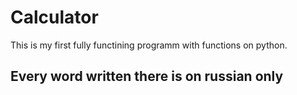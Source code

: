 # Calculator
This is my first fully functining programm with functions on python.
## Every word written there is on russian only
